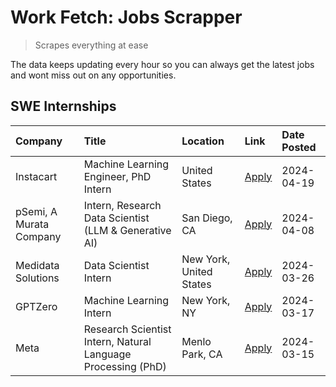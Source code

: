 # Work Fetch: Jobs Scrapper
> Scrapes everything at ease

The data keeps updating every hour so you can always get the latest jobs and wont miss out on any opportunities.

## SWE Internships
<!--START_SECTION:workfetch-->
| Company                 | Title                                                        | Location                | Link                                                                                                                                                                                                                                                                         | Date Posted   |
|:------------------------|:-------------------------------------------------------------|:------------------------|:-----------------------------------------------------------------------------------------------------------------------------------------------------------------------------------------------------------------------------------------------------------------------------|:--------------|
| Instacart               | Machine Learning Engineer, PhD Intern                        | United States           | [Apply](https://www.linkedin.com/jobs/view/machine-learning-engineer-phd-intern-at-instacart-3901991739?position=2&pageNum=0&refId=pRdmPKgBqGQW0%2FbWipoVFQ%3D%3D&trackingId=7Bifw2FjYkNFCajLbB3Rgg%3D%3D&trk=public_jobs_jserp-result_search-card)                          | 2024-04-19    |
| pSemi, A Murata Company | Intern, Research Data Scientist (LLM & Generative AI)        | San Diego, CA           | [Apply](https://www.linkedin.com/jobs/view/intern-research-data-scientist-llm-generative-ai-at-psemi-a-murata-company-3887074168?position=3&pageNum=0&refId=pRdmPKgBqGQW0%2FbWipoVFQ%3D%3D&trackingId=EFXMHzLmRycUHy7dZyNrKA%3D%3D&trk=public_jobs_jserp-result_search-card) | 2024-04-08    |
| Medidata Solutions      | Data Scientist Intern                                        | New York, United States | [Apply](https://www.linkedin.com/jobs/view/data-scientist-intern-at-medidata-solutions-3810253704?position=7&pageNum=0&refId=pRdmPKgBqGQW0%2FbWipoVFQ%3D%3D&trackingId=iCeuEYN0ZWvi5c8AlToVxA%3D%3D&trk=public_jobs_jserp-result_search-card)                                | 2024-03-26    |
| GPTZero                 | Machine Learning Intern                                      | New York, NY            | [Apply](https://www.linkedin.com/jobs/view/machine-learning-intern-at-gptzero-3860723963?position=6&pageNum=0&refId=pRdmPKgBqGQW0%2FbWipoVFQ%3D%3D&trackingId=YxA%2FosTcutpD1ficD943hw%3D%3D&trk=public_jobs_jserp-result_search-card)                                       | 2024-03-17    |
| Meta                    | Research Scientist Intern, Natural Language Processing (PhD) | Menlo Park, CA          | [Apply](https://www.linkedin.com/jobs/view/research-scientist-intern-natural-language-processing-phd-at-meta-3858718375?position=8&pageNum=0&refId=pRdmPKgBqGQW0%2FbWipoVFQ%3D%3D&trackingId=baP6%2BRk5t41AvQGAdY0DyA%3D%3D&trk=public_jobs_jserp-result_search-card)        | 2024-03-15    |
<!--END_SECTION:workfetch-->
